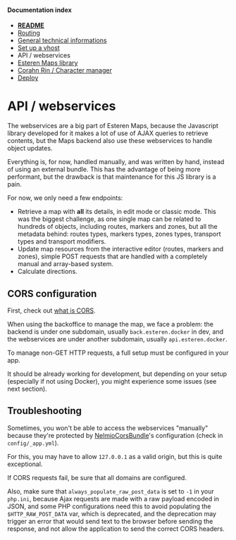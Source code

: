 
#### Documentation index

* **[README](../README.md)**
* [Routing](routing.md)
* [General technical informations](technical.md)
* [Set up a vhost](vhosts.md)
* API / webservices
* [Esteren Maps library](maps.md)
* [Corahn Rin / Character manager](character_manager.md)
* [Deploy](deploy.md)

# API / webservices

The webservices are a big part of Esteren Maps, because the Javascript library developed for it makes a lot of use of
AJAX queries to retrieve contents, but the Maps backend also use these webservices to handle object updates.

Everything is, for now, handled manually, and was written by hand, instead of using an external bundle. This has the
advantage of being more performant, but the drawback is that maintenance for this JS library is a pain.

For now, we only need a few endpoints:

* Retrieve a map with **all** its details, in edit mode or classic mode. This was the biggest challenge, as one single
map can be related to hundreds of objects, including routes, markers and zones, but all the metadata behind: routes
types, markers types, zones types, transport types and transport modifiers.
* Update map resources from the interactive editor (routes, markers and zones), simple POST requests that are handled
with a completely manual and array-based system.
* Calculate directions.

## CORS configuration

First, check out [what is CORS](https://en.wikipedia.org/wiki/Cross-origin_resource_sharing).

When using the backoffice to manage the map, we face a problem:
the backend is under one subdomain, usually `back.esteren.docker` in dev, and the webservices are under another
subdomain, usually `api.esteren.docker`.

To manage non-GET HTTP requests, a full setup must be configured in your app.

It should be already working for development, but depending on your setup (especially if not using Docker), you might
experience some issues (see next section).

## Troubleshooting

Sometimes, you won't be able to access the webservices "manually" because they're protected by
[NelmioCorsBundle](https://github.com/nelmio/NelmioCorsBundle)'s configuration (check in `config/_app.yml`).

For this, you may have to allow `127.0.0.1` as a valid origin, but this is quite exceptional.

If CORS requests fail, be sure that all domains are configured.

Also, make sure that `always_populate_raw_post_data` is set to `-1` in your `php.ini`, because Ajax requests are made 
with a raw payload encoded in JSON, and some PHP configurations need this to avoid populating the `$HTTP_RAW_POST_DATA` 
var, which is deprecated, and the deprecation may trigger an error that would send text to the browser before sending 
the response, and not allow the application to send the correct CORS headers.
